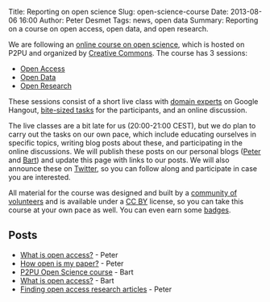 Title: Reporting on open science
Slug: open-science-course
Date: 2013-08-06 16:00
Author: Peter Desmet
Tags: news, open data
Summary: Reporting on a course on open access, open data, and open research.

We are following an [online course on open science](https://p2pu.org/en/courses/5/open-science-an-introduction/), which is hosted on P2PU and organized by [Creative Commons](http://creativecommons.org/). The course has 3 sessions:

* [Open Access](https://p2pu.org/en/courses/5/content/11/)
* [Open Data](https://p2pu.org/en/courses/5/content/13/)
* [Open Research](https://p2pu.org/en/courses/5/content/12/)

These sessions consist of a short live class with [domain experts](https://p2pu.org/en/courses/5/content/1370/) on Google Hangout, [bite-sized tasks](https://p2pu.org/en/courses/5/content/283/) for the participants, and an online discussion.

The live classes are a bit late for us (20:00-21:00 CEST), but we do plan to carry out the tasks on our own pace, which include educating ourselves in specific topics, writing blog posts about these, and participating in the online discussions. We will publish these posts on our personal blogs ([Peter](http://peterdesmet.com) and [Bart](http://bioinformatics-man.blogspot.be/)) and update this page with links to our posts. We will also announce these on [Twitter](https://twitter.com/LifeWatchINBO), so you can follow along and participate in case you are interested.

All material for the course was designed and built by a [community of volunteers](http://creativecommons.org/weblog/entry/37060) and is available under a [CC BY](http://creativecommons.org/licenses/by/3.0/) license, so you can take this course at your own pace as well. You can even earn some [badges](https://p2pu.org/en/courses/5/content/1337/).

## Posts

* [What is open access?](http://peterdesmet.com/posts/oa-1.html) - Peter
* [How open is my paper?](http://peterdesmet.com/posts/oa-2.html) - Peter
* [P2PU Open Science course](http://bioinformatics-man.blogspot.be/2013/08/p2pu-open-science-course.html) - Bart
* [What is open access?](http://bioinformatics-man.blogspot.be/2013/08/what-is-open-access.html) - Bart
* [Finding open access research articles](http://peterdesmet.com/posts/oa-3.html) - Peter
